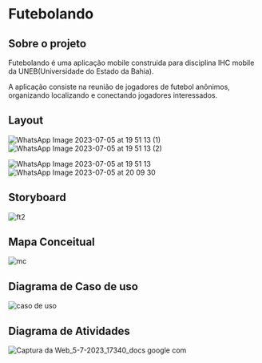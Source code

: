 # Futebolando

## Sobre o projeto

Futebolando é uma aplicação mobile construida para disciplina IHC mobile da UNEB(Universidade do Estado da Bahia).

A aplicação consiste na reunião de jogadores de futebol anônimos, organizando localizando e conectando jogadores interessados. 

## Layout

![WhatsApp Image 2023-07-05 at 19 51 13 (1)](https://github.com/aecio007/Futebolando/assets/105012287/affa1404-5a3b-4142-9fcf-5df6e568506b)    ![WhatsApp Image 2023-07-05 at 19 51 13 (2)](https://github.com/aecio007/Futebolando/assets/105012287/753ee06f-1197-44e8-ae29-1c5f436d107e)

![WhatsApp Image 2023-07-05 at 19 51 13](https://github.com/aecio007/Futebolando/assets/105012287/9674b985-01e9-4664-9ef5-d9346d89bfbf)    ![WhatsApp Image 2023-07-05 at 20 09 30](https://github.com/aecio007/Futebolando/assets/105012287/62f7f46b-4c5c-4751-861a-d62b85ba7698)


## Storyboard

![ft2](https://github.com/aecio007/Futebolando/assets/105012287/82ea575c-4830-47c2-9b94-c47eef0a25c0)


## Mapa Conceitual

![mc](https://github.com/aecio007/Futebolando/assets/105012287/abe9c813-7faa-426d-a121-c30aecb5b71b)

## Diagrama de Caso de uso

![caso de uso](https://github.com/aecio007/Futebolando/assets/105012287/69495e06-b631-4c5d-bf72-799962228586)

## Diagrama de Atividades

![Captura da Web_5-7-2023_17340_docs google com](https://github.com/aecio007/Futebolando/assets/105012287/6099ea49-9e2f-422f-9ed1-7912960c8c56)
